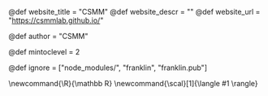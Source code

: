 <!--
Add here global page variables to use throughout your
website.
The website_* must be defined for the RSS to work
-->
@def website_title = "CSMM"
@def website_descr = ""
@def website_url   = "https://csmmlab.github.io/"

@def author = "CSMM"

@def mintoclevel = 2

<!--
Add here files or directories that should be ignored by Franklin, otherwise
these files might be copied and, if markdown, processed by Franklin which
you might not want. Indicate directories by ending the name with a `/`.
-->
@def ignore = ["node_modules/", "franklin", "franklin.pub"]

<!--
Add here global latex commands to use throughout your
pages. It can be math commands but does not need to be.
For instance:
* \newcommand{\phrase}{This is a long phrase to copy.}
-->
\newcommand{\R}{\mathbb R}
\newcommand{\scal}[1]{\langle #1 \rangle}
